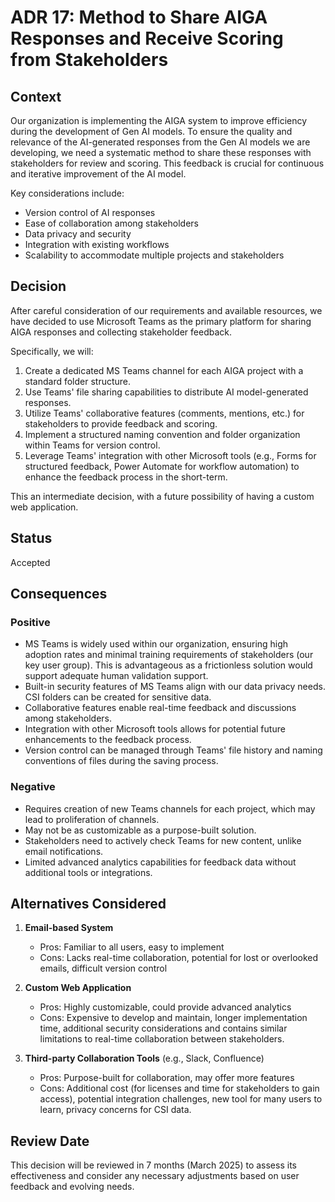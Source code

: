 # ADR 17: Method to Share AIGA Responses and Receive Scoring from Stakeholders

## Context

Our organization is implementing the AIGA system to improve efficiency during the development of Gen AI models. To ensure the quality and relevance of the AI-generated responses from the Gen AI models we are developing, we need a systematic method to share these responses with stakeholders for review and scoring. This feedback is crucial for continuous and iterative improvement of the AI model.

Key considerations include:

- Version control of AI responses
- Ease of collaboration among stakeholders
- Data privacy and security
- Integration with existing workflows
- Scalability to accommodate multiple projects and stakeholders

## Decision

After careful consideration of our requirements and available resources, we have decided to use Microsoft Teams as the primary platform for sharing AIGA responses and collecting stakeholder feedback.

Specifically, we will:

1. Create a dedicated MS Teams channel for each AIGA project with a standard folder structure.
2. Use Teams' file sharing capabilities to distribute AI model-generated responses.
3. Utilize Teams' collaborative features (comments, mentions, etc.) for stakeholders to provide feedback and scoring.
4. Implement a structured naming convention and folder organization within Teams for version control.
5. Leverage Teams' integration with other Microsoft tools (e.g., Forms for structured feedback, Power Automate for workflow automation) to enhance the feedback process in the short-term.

This an intermediate decision, with a future possibility of having a custom web application.

## Status

Accepted

## Consequences

### Positive

- MS Teams is widely used within our organization, ensuring high adoption rates and minimal training requirements of stakeholders (our key user group). This is advantageous as a frictionless solution would support adequate human validation support.
- Built-in security features of MS Teams align with our data privacy needs. CSI folders can be created for sensitive data.
- Collaborative features enable real-time feedback and discussions among stakeholders.
- Integration with other Microsoft tools allows for potential future enhancements to the feedback process.
- Version control can be managed through Teams' file history and naming conventions of files during the saving process.

### Negative

- Requires creation of new Teams channels for each project, which may lead to proliferation of channels.
- May not be as customizable as a purpose-built solution.
- Stakeholders need to actively check Teams for new content, unlike email notifications.
- Limited advanced analytics capabilities for feedback data without additional tools or integrations.

## Alternatives Considered

1. **Email-based System**
   - Pros: Familiar to all users, easy to implement
   - Cons: Lacks real-time collaboration, potential for lost or overlooked emails, difficult version control

2. **Custom Web Application**
   - Pros: Highly customizable, could provide advanced analytics
   - Cons: Expensive to develop and maintain, longer implementation time, additional security considerations and contains similar limitations to real-time collaboration between stakeholders.

3. **Third-party Collaboration Tools** (e.g., Slack, Confluence)
   - Pros: Purpose-built for collaboration, may offer more features
   - Cons: Additional cost (for licenses and time for stakeholders to gain access), potential integration challenges, new tool for many users to learn, privacy concerns for CSI data.

## Review Date

This decision will be reviewed in 7 months (March 2025) to assess its effectiveness and consider any necessary adjustments based on user feedback and evolving needs.
